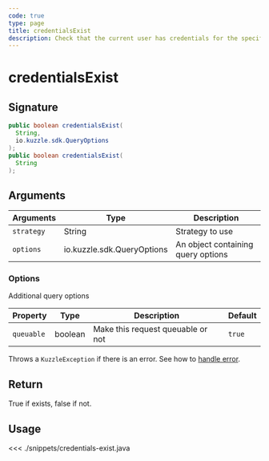 ```yaml
---
code: true
type: page
title: credentialsExist
description: Check that the current user has credentials for the specified strategy
---
```


# credentialsExist

## Signature

```java
public boolean credentialsExist(
  String,
  io.kuzzle.sdk.QueryOptions
);
public boolean credentialsExist(
  String
);
```

## Arguments

| Arguments  | Type                       | Description                        |
| ---------- | -------------------------- | ---------------------------------- |
| `strategy` | String                     | Strategy to use                    |
| `options`  | io.kuzzle.sdk.QueryOptions | An object containing query options |

### **Options**

Additional query options

| Property   | Type    | Description                       | Default |
| ---------- | ------- | --------------------------------- | ------- |
| `queuable` | boolean | Make this request queuable or not | `true`  |

Throws a `KuzzleException` if there is an error. See how to [handle error](/sdk/java/1/essentials/error-handling/).

## Return

True if exists, false if not.

## Usage

<<< ./snippets/credentials-exist.java
